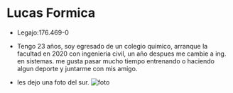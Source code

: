 # Lucas Formica

- Legajo:176.469-0

- Tengo 23 años, soy egresado de un colegio quimico, arranque la facultad en 2020 con ingenieria civil, un año despues me cambie a ing. en sistemas.
me gusta pasar mucho tiempo entrenando o haciendo algun deporte
y juntarme con mis amigo.

- les dejo una foto del sur.
![foto](https://user-images.githubusercontent.com/129813664/229692166-53317de0-ce20-4316-8095-00015ba31063.jpg)
